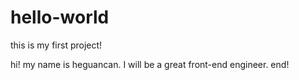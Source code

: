 # hello-world
this is my first project!

hi! my name is heguancan.
I will be a great front-end engineer.
end!
